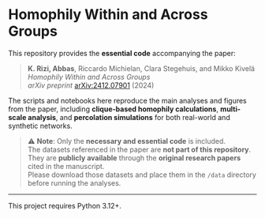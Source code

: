 # Homophily Within and Across Groups

This repository provides the **essential code** accompanying the paper:

> **K. Rizi, Abbas**, Riccardo Michielan, Clara Stegehuis, and Mikko Kivelä  
> *Homophily Within and Across Groups*  
> *arXiv preprint* [arXiv:2412.07901](https://arxiv.org/abs/2412.07901) (2024)

The scripts and notebooks here reproduce the main analyses and figures from the paper, including **clique-based homophily calculations**, **multi-scale analysis**, and **percolation simulations** for both real-world and synthetic networks.

> ⚠️ **Note**: Only the **necessary and essential code** is included.  
> The datasets referenced in the paper are **not part of this repository**.  
> They are **publicly available** through the **original research papers** cited in the manuscript.  
> Please download those datasets and place them in the `/data` directory before running the analyses.

---
 This project requires Python 3.12+.
